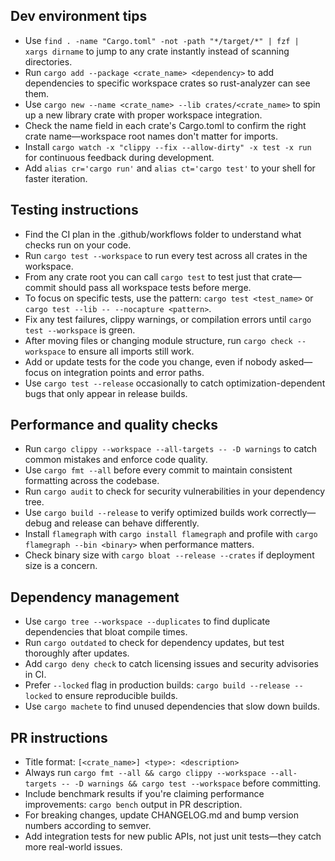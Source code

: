 ## Dev environment tips
- Use `find . -name "Cargo.toml" -not -path "*/target/*" | fzf | xargs dirname` to jump to any crate instantly instead of scanning directories.
- Run `cargo add --package <crate_name> <dependency>` to add dependencies to specific workspace crates so rust-analyzer can see them.
- Use `cargo new --name <crate_name> --lib crates/<crate_name>` to spin up a new library crate with proper workspace integration.
- Check the name field in each crate's Cargo.toml to confirm the right crate name—workspace root names don't matter for imports.
- Install `cargo watch -x "clippy --fix --allow-dirty" -x test -x run` for continuous feedback during development.
- Add `alias cr='cargo run'` and `alias ct='cargo test'` to your shell for faster iteration.

## Testing instructions
- Find the CI plan in the .github/workflows folder to understand what checks run on your code.
- Run `cargo test --workspace` to run every test across all crates in the workspace.
- From any crate root you can call `cargo test` to test just that crate—commit should pass all workspace tests before merge.
- To focus on specific tests, use the pattern: `cargo test <test_name>` or `cargo test --lib -- --nocapture <pattern>`.
- Fix any test failures, clippy warnings, or compilation errors until `cargo test --workspace` is green.
- After moving files or changing module structure, run `cargo check --workspace` to ensure all imports still work.
- Add or update tests for the code you change, even if nobody asked—focus on integration points and error paths.
- Use `cargo test --release` occasionally to catch optimization-dependent bugs that only appear in release builds.

## Performance and quality checks
- Run `cargo clippy --workspace --all-targets -- -D warnings` to catch common mistakes and enforce code quality.
- Use `cargo fmt --all` before every commit to maintain consistent formatting across the codebase.
- Run `cargo audit` to check for security vulnerabilities in your dependency tree.
- Use `cargo build --release` to verify optimized builds work correctly—debug and release can behave differently.
- Install `flamegraph` with `cargo install flamegraph` and profile with `cargo flamegraph --bin <binary>` when performance matters.
- Check binary size with `cargo bloat --release --crates` if deployment size is a concern.

## Dependency management
- Use `cargo tree --workspace --duplicates` to find duplicate dependencies that bloat compile times.
- Run `cargo outdated` to check for dependency updates, but test thoroughly after updates.
- Add `cargo deny check` to catch licensing issues and security advisories in CI.
- Prefer `--locked` flag in production builds: `cargo build --release --locked` to ensure reproducible builds.
- Use `cargo machete` to find unused dependencies that slow down builds.

## PR instructions
- Title format: `[<crate_name>] <type>: <description>`
- Always run `cargo fmt --all && cargo clippy --workspace --all-targets -- -D warnings && cargo test --workspace` before committing.
- Include benchmark results if you're claiming performance improvements: `cargo bench` output in PR description.
- For breaking changes, update CHANGELOG.md and bump version numbers according to semver.
- Add integration tests for new public APIs, not just unit tests—they catch more real-world issues.
